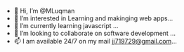 - 👋 Hi, I’m @MLuqman
- 👀 I’m interested in Learning and makinging web apps...
- 🌱 I’m currently learning javascript ...
- 💞️ I’m looking to collaborate on software development ...
- 📫 I am available 24/7 on my mail jj719729@gmail.com...

<!---
this is a ✨ special ✨ repository because its `RE` (this file) appears on your GitHub profile.
You can click the Preview link to take a look at your changes.
--->
